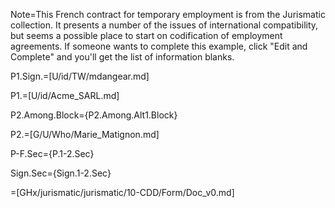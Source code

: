 Note=This French contract for temporary employment is from the Jurismatic collection.  It presents a number of the issues of international compatibility, but seems a possible place to start on codification of employment agreements.  If someone wants to complete this example, click "Edit and Complete" and you'll get the list of information blanks.  

P1.Sign.=[U/id/TW/mdangear.md]

P1.=[U/id/Acme_SARL.md]

P2.Among.Block={P2.Among.Alt1.Block}

P2.=[G/U/Who/Marie_Matignon.md]

P-F.Sec={P.1-2.Sec}

Sign.Sec={Sign.1-2.Sec}

=[GHx/jurismatic/jurismatic/10-CDD/Form/Doc_v0.md]
